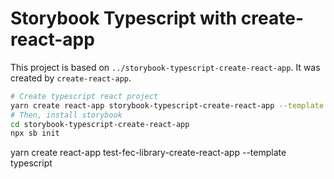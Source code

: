 # Storybook Typescript with create-react-app

This project is based on `../storybook-typescript-create-react-app`. It was created by `create-react-app`.

```bash
# Create typescript react project
yarn create react-app storybook-typescript-create-react-app --template typescript
# Then, install storybook
cd storybook-typescript-create-react-app
npx sb init
```

yarn create react-app test-fec-library-create-react-app --template typescript
